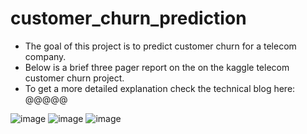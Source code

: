 # customer_churn_prediction 
- The goal of this project is to predict customer churn for a telecom company.
- Below is a brief three pager report on the on the kaggle telecom customer churn project.
- To get a more detailed explanation check the technical blog here: @@@@@

![image](https://user-images.githubusercontent.com/91837407/140613787-45d9911d-4bac-4d4c-95f4-d2405ca92d48.png)
![image](https://user-images.githubusercontent.com/91837407/140613800-b88f830d-8f06-4c2b-9c77-08ee3abf91f3.png)
![image](https://user-images.githubusercontent.com/91837407/140613839-11dcf3e5-9edf-454a-a1a6-3edcff0c50c0.png)
